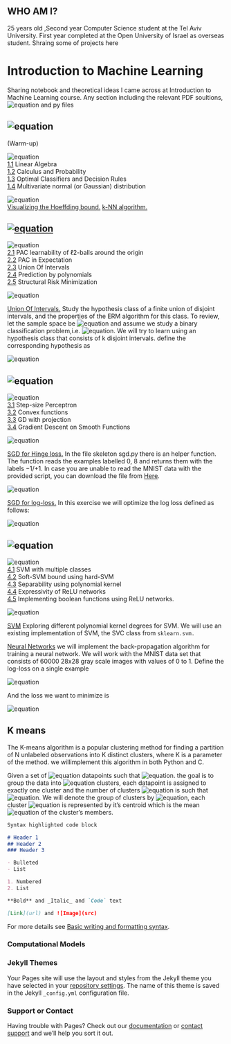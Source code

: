 ## WHO AM I?
25 years old ,Second year Computer Science student at the Tel
Aviv University.
First year completed at the Open University of Israel as overseas student. 
Shraing some of projects here


# Introduction to Machine Learning
Sharing notebook and theoretical ideas I came across at Introduction to Machine Learning course.
Any section including the relevant  PDF soultions, ![equation](https://latex.codecogs.com/svg.image?\text{\TeX})   and py files

## ![equation](https://latex.codecogs.com/svg.image?%5Cinline%20%5CLARGE%20%5Ctextbf%7BSection%201%7D)
(Warm-up)

![equation](https://latex.codecogs.com/svg.image?\textbf{Theory&space;Part}&space;)
\
  [1.1](Section1.0/section_1.pdf) Linear Algebra
  \
  [1.2](Section1.0/section_1.pdf) Calculus and Probability
  \
  [1.3](Section1.0/section_1.pdf) Optimal Classifiers and Decision Rules
  \
  [1.4](Section1.0/section_1.pdf)  Multivariate normal (or Gaussian) distribution
  
  
![equation](https://latex.codecogs.com/svg.image?\textbf{Programming&space;Part}&space;)
\
[Visualizing the Hoeffding bound.](Section1.0/plot1.png)
[k-NN algorithm.](Section1.0/KNN.py)

## [![equation](https://latex.codecogs.com/svg.image?%5Cinline%20%5CLARGE%20%5Ctextbf%7BSection%202%7D)](https://github.com/saarbk/Introduction-to-Machine-Learning/blob/main/EX2/Section_2.pdf)
![equation](https://latex.codecogs.com/svg.image?\textbf{Theory&space;Part}&space;)
\
[2.1](Section2.0/Section2.pdf) PAC learnability of ℓ2-balls around the origin
\
[2.2](Section2.0/Section2.pdf) PAC in Expectation
\
[2.3](Section2.0/Section2.pdf) Union Of Intervals 
\
[2.4](Section2.0/Section2.pdf) Prediction by polynomials
\
[2.5](Section2.0/Section2.pdf) Structural Risk Minimization

![equation](https://latex.codecogs.com/svg.image?\textbf{Programming&space;Part}&space;)

[Union Of Intervals.](EX2/union_of_intervals.py)
Study the hypothesis class of a finite
union of disjoint intervals, and the properties of the ERM algorithm for this class.
To review, let the sample space be ![equation](https://latex.codecogs.com/svg.image?X&space;=&space;[0,&space;1]) and assume we study a binary classification problem,i.e. ![equation](https://latex.codecogs.com/svg.image?Y&space;=&space;0,&space;1).
We will try to learn using an hypothesis class that consists of k disjoint intervals. 
define the corresponding hypothesis as  
   
   ![equation](https://latex.codecogs.com/svg.image?%5Cinline%20h_I(x)=%5Cbegin%7Bcases%7D1%20&%5Ctext%7Bif%20%7D%20x%5Cin%20%5Bl_1,u_1%5D%5Ccup%20%5Cdots%20%5Ccup%20%5Bl_k,u_k%5D%20%5C%5C1%20&%5Ctext%7Botherwise%7D%20%20%20%20%20%20%20%20%20%20%20%20%20%20%20%20%20%20%20%20%20%20%20%20%20%20%20%20%20%20%5Cend%7Bcases%7D)
## ![equation](https://latex.codecogs.com/svg.image?%5Cinline%20%5CLARGE%20%5Ctextbf%7BSection%203%7D)
![equation](https://latex.codecogs.com/svg.image?\textbf{Theory&space;Part}&space;)
\
[3.1](Section3.0/section3.pdf) Step-size Perceptron
\
[3.2](Section3.0/section3.pdf) Convex functions
\
[3.3](Section3.0/section3.pdf) GD with projection
\
[3.4](Section3.0/section3.pdf) Gradient Descent on Smooth Functions

![equation](https://latex.codecogs.com/svg.image?\textbf{Programming&space;Part}&space;)

[SGD for Hinge loss.](Section3.0/sgd.py)
In the file skeleton sgd.py there is an helper function. The function reads the examples labelled 0, 8 
and returns them with the labels −1/+1. In case you are unable to
read the MNIST data with the provided script, you can download the file from [ Here](https://github.com/amplab/datasciencesp14/blob/master/lab7/mldata/mnist-original.mat). 

![equation](https://latex.codecogs.com/svg.image?\inline&space;\large&space;\bg{red}\ell(y)_{hinge}=\max&space;(0,1-\mathbf{x}_i&space;y_i))


[SGD for log-loss.](Section3.0/sgd.py)
In this exercise we will optimize the log loss defined
as follows:

![equation](https://latex.codecogs.com/svg.image?\ell_{log}(\mathbf{w},x,y)&space;=&space;\log(1&plus;e^{-y\mathbf{w}\cdot&space;x}))
## ![equation](https://latex.codecogs.com/svg.image?%5Cinline%20%5CLARGE%20%5Ctextbf%7BSection%204%7D)
![equation](https://latex.codecogs.com/svg.image?\textbf{Theory&space;Part}&space;)
\
[4.1](Section4.0/section_4.pdf) SVM with multiple classes
\
[4.2](Section4.0/section_4.pdf) Soft-SVM bound using hard-SVM
\
[4.3](Section4.0/section_4.pdf) Separability using polynomial kernel
\
[4.4](Section4.0/section_4.pdf) Expressivity of ReLU networks
\
[4.5](Section4.0/section_4.pdf) Implementing boolean functions using ReLU networks. 

![equation](https://latex.codecogs.com/svg.image?\textbf{Programming&space;Part}&space;)

[SVM](Section4.0/svm.py)
Exploring different polynomial kernel degrees for
SVM. We will use an existing implementation of SVM, the SVC class from `sklearn.svm.`


[Neural Networks](Section4.0/svm.py)
we will implement the back-propagation
algorithm for training a neural network. We will work with the MNIST data set that consists
of 60000 28x28 gray scale images with values of 0 to 1.
Define the log-loss on a single example

![equation](https://latex.codecogs.com/svg.image?%5Cinline%20%5Cell_%7B(%5Cmathbf%7Bx,y%7D)%7D(W)=-%5Cmathbf%7By%7D%5Clog%5Cmathbf%7Bz%7D_L(%5Cmathbf%7Bx;%5Cmathcal%7BW%7D%7D))

And the loss we want to minimize is

![equation](https://latex.codecogs.com/svg.image?%5Cinline%20%5Cell(%5Cmathcal%7BW%7D)=%5Cfrac%7B1%7D%7Bn%7D%5Csum_%7Bi=1%7D%5E%7Bn%7D%5Cell%20(%5Cmathbf%7Bx%7D_i,%5Cmathbf%7By%7D_i)(%5Cmathcal%7BW%7D)=%5Cfrac%7B1%7D%7Bn%7D%5Csum_%7Bi=1%7D%5E%7Bn%7D-%5Cmathbf%7By%7D_i%5Cast%20%5Clog%20%5Cmathbf%7Bz%7D_L(%5Cmathbf%7Bx%7D_i;%5Cmathcal%7BW%7D))

## K means
The K-means algorithm is a popular clustering method for finding a partition of N 
unlabeled observations into K distinct clusters, where K is a parameter of the method.
we willimplement this algorithm in both Python and C. 

Given a set of ![equation](https://latex.codecogs.com/svg.image?\mathbb{N}) datapoints such that ![equation](https://latex.codecogs.com/svg.image?x_1,x_2\dots&space;x_n&space;\in&space;\mathbb{R}^d). the goal is to group the data into ![equation](https://latex.codecogs.com/svg.image?k\in&space;\mathbb{N}) clusters,
each datapoint is assigned to exactly one cluster and the number of clusters ![equation](https://latex.codecogs.com/svg.image?k) is such that ![equation](https://latex.codecogs.com/svg.image?1<k<n).
We will denote the group of clusters by ![equation](https://latex.codecogs.com/svg.image?S_1,&space;S_2,&space;\dots&space;,&space;S_k), each cluster ![equation](https://latex.codecogs.com/svg.image?S_j)  is represented by it’s centroid
which is the mean ![equation](https://latex.codecogs.com/svg.image?\mu_j&space;\in&space;\mathbb{R}^d) of the cluster’s members.
```markdown
Syntax highlighted code block

# Header 1
## Header 2
### Header 3

- Bulleted
- List

1. Numbered
2. List

**Bold** and _Italic_ and `Code` text

[Link](url) and ![Image](src)
```

For more details see [Basic writing and formatting syntax](https://docs.github.com/en/github/writing-on-github/getting-started-with-writing-and-formatting-on-github/basic-writing-and-formatting-syntax).
### Computational Models
### Jekyll Themes

Your Pages site will use the layout and styles from the Jekyll theme you have selected in your [repository settings](https://github.com/saarbk/saarbk.github.io/settings/pages). The name of this theme is saved in the Jekyll `_config.yml` configuration file.

### Support or Contact

Having trouble with Pages? Check out our [documentation](https://docs.github.com/categories/github-pages-basics/) or [contact support](https://support.github.com/contact) and we’ll help you sort it out.
